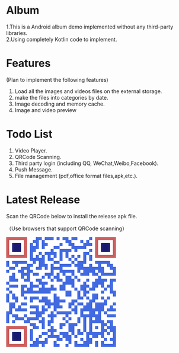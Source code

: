 # Album
1.This is a Android album demo implemented without any third-party libraries.   
2.Using completely Kotlin code to implement.

# Features

(Plan to implement the following features)

1. Load all the images and videos files on the external storage.
2. make the files into categories by date.
3. Image decoding and memory cache.
4. Image and video preview

# Todo List
1. Video Player.
2. QRCode Scanning.
3. Third party login (including QQ, WeChat,Weibo,Facebook).
4. Push Message.
5. File management (pdf,office format files,apk,etc.).

# Latest Release
Scan the QRCode  below to install the release apk file.

（Use browsers that support QRCode scanning）

![扫码下载](app/release/QRCode_app_release.png)

